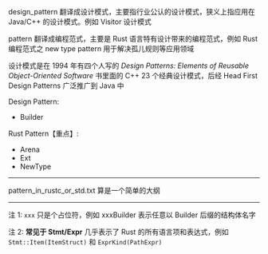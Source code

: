 design_pattern 翻译成设计模式，主要指行业公认的设计模式，狭义上指应用在 Java/C++ 的设计模式。例如 Visitor 设计模式

pattern 翻译成编程范式，主要是 Rust 语言特有设计带来的编程范式，例如 Rust 编程范式之 new type pattern 用于解决孤儿规则等应用领域

设计模式是在 1994 年有四个人写的 *Design Patterns: Elements of Reusable Object-Oriented Software* 书里面的 C++ 23 个经典设计模式，后经 Head First Design Patterns 广泛推广到 Java 中

Design Pattern:
- Builder

Rust Pattern【重点】:
- Arena
- Ext
- NewType

---

pattern_in_rustc_or_std.txt 算是一个简单的大纲

---

注 1: `xxx` 只是个占位符，例如 xxxBuilder 表示任意以 Builder 后缀的结构体名字

注 2: **常见于 Stmt/Expr** 几乎表示了 Rust 的所有语言项和表达式，例如 `Stmt::Item(ItemStruct)` 和 `ExprKind(PathExpr)`
